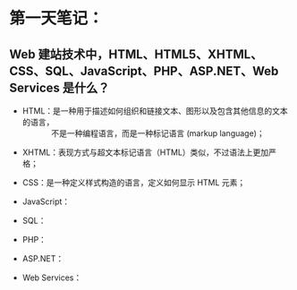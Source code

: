 # 第一天笔记：
## Web 建站技术中，HTML、HTML5、XHTML、CSS、SQL、JavaScript、PHP、ASP.NET、Web Services 是什么？
- HTML：是一种用于描述如何组织和链接文本、图形以及包含其他信息的文本的语言，<br/>
&nbsp;&nbsp;&nbsp;&nbsp;&nbsp;&nbsp;&nbsp;&nbsp;&nbsp;&nbsp;&nbsp;&nbsp;&nbsp;不是一种编程语言，而是一种标记语言 (markup language)；
        
- XHTML：表现方式与超文本标记语言（HTML）类似，不过语法上更加严格；

- CSS：是一种定义样式构造的语言，定义如何显示 HTML 元素；

- JavaScript： 
- SQL：
- PHP：
- ASP.NET：
- Web Services：
